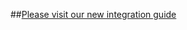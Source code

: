 ##[Please visit our new integration guide](https://github.com/cloudmobi/AndroidSDK/blob/master/AndroidSDK_Integration_Guide.md)
